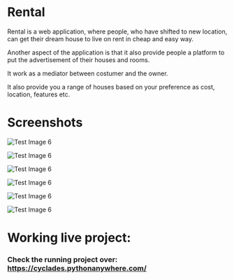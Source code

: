 # Rental

Rental is a web application, where people, who have shifted to new location, can get their dream house to live on rent in cheap and easy way. 

Another aspect of the application is that it also provide people a platform to put the advertisement of their houses and rooms.

It work as a mediator between costumer and the owner. 

It also provide you a range of houses based on your preference as cost, location, features etc.


# Screenshots

![Test Image 6](https://github.com/cyclades1/Rental/blob/master/images/main.png)

![Test Image 6](https://github.com/cyclades1/Rental/blob/master/images/search.png)

![Test Image 6](https://github.com/cyclades1/Rental/blob/master/images/about.png)

![Test Image 6](https://github.com/cyclades1/Rental/blob/master/images/contact.png)

![Test Image 6](https://github.com/cyclades1/Rental/blob/master/images/profile.png)

![Test Image 6](https://github.com/cyclades1/Rental/blob/master/images/desc.png)

# Working live project:
  ### Check the running project over: https://cyclades.pythonanywhere.com/
